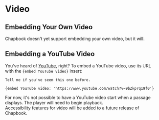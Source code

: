 # Video

## Embedding Your Own Video

<aside data-hint="working">
Chapbook doesn't yet support embedding your own video, but it will.
</aside>

## Embedding a YouTube Video

You've heard of [YouTube][youtube], right? To embed a YouTube video, use its URL with the `{embed YouTube video}` insert:

```
Tell me if you've seen this one before.

{embed YouTube video: 'https://www.youtube.com/watch?v=9bZkp7q19f0'}
```

<aside data-hint="working">
For now, it's not possible to have a YouTube video start when a passage displays. The player will need to begin playback.
</aside>

<aside data-hint="working">
Accessibility features for video will be added to a future release of Chapbook.
</aside>

[youtube]: https://youtube.com